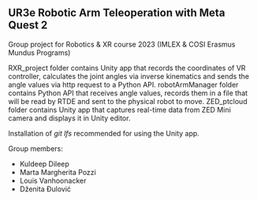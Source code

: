 ## UR3e Robotic Arm Teleoperation with Meta Quest 2 

Group project for Robotics & XR course 2023 (IMLEX & COSI Erasmus Mundus Programs)

RXR_project folder contains Unity app that records the coordinates of VR controller, calculates the joint angles via inverse kinematics and sends the angle values via http request to a Python API.
robotArmManager folder contains Python API that receives angle values, records them in a file that will be read by RTDE and sent to the physical robot to move. ZED_ptcloud folder contains Unity app that captures real-time data from ZED Mini camera and displays it in Unity editor.

Installation of *git lfs* recommended for using the Unity app.

Group members:
- Kuldeep Dileep
- Marta Margherita Pozzi
- Louis Vanhoonacker
- Dženita Đulović
